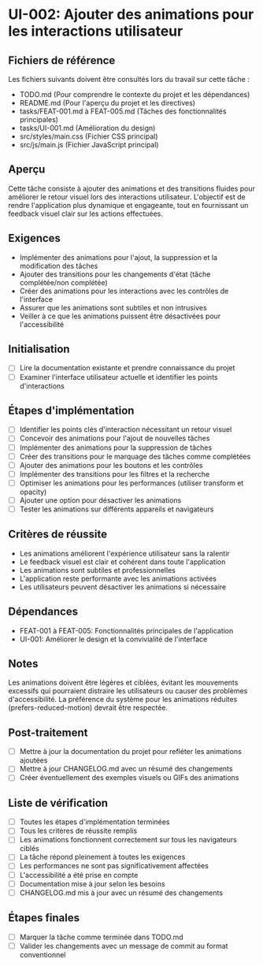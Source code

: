 # UI-002: Ajouter des animations pour les interactions utilisateur

## Fichiers de référence
Les fichiers suivants doivent être consultés lors du travail sur cette tâche :
- TODO.md (Pour comprendre le contexte du projet et les dépendances)
- README.md (Pour l'aperçu du projet et les directives)
- tasks/FEAT-001.md à FEAT-005.md (Tâches des fonctionnalités principales)
- tasks/UI-001.md (Amélioration du design)
- src/styles/main.css (Fichier CSS principal)
- src/js/main.js (Fichier JavaScript principal)

## Aperçu
Cette tâche consiste à ajouter des animations et des transitions fluides pour améliorer le retour visuel lors des interactions utilisateur. L'objectif est de rendre l'application plus dynamique et engageante, tout en fournissant un feedback visuel clair sur les actions effectuées.

## Exigences
- Implémenter des animations pour l'ajout, la suppression et la modification des tâches
- Ajouter des transitions pour les changements d'état (tâche complétée/non complétée)
- Créer des animations pour les interactions avec les contrôles de l'interface
- Assurer que les animations sont subtiles et non intrusives
- Veiller à ce que les animations puissent être désactivées pour l'accessibilité

## Initialisation
- [ ] Lire la documentation existante et prendre connaissance du projet
- [ ] Examiner l'interface utilisateur actuelle et identifier les points d'interactions

## Étapes d'implémentation
- [ ] Identifier les points clés d'interaction nécessitant un retour visuel
- [ ] Concevoir des animations pour l'ajout de nouvelles tâches
- [ ] Implémenter des animations pour la suppression de tâches
- [ ] Créer des transitions pour le marquage des tâches comme complétées
- [ ] Ajouter des animations pour les boutons et les contrôles
- [ ] Implémenter des transitions pour les filtres et la recherche
- [ ] Optimiser les animations pour les performances (utiliser transform et opacity)
- [ ] Ajouter une option pour désactiver les animations
- [ ] Tester les animations sur différents appareils et navigateurs

## Critères de réussite
- Les animations améliorent l'expérience utilisateur sans la ralentir
- Le feedback visuel est clair et cohérent dans toute l'application
- Les animations sont subtiles et professionnelles
- L'application reste performante avec les animations activées
- Les utilisateurs peuvent désactiver les animations si nécessaire

## Dépendances
- FEAT-001 à FEAT-005: Fonctionnalités principales de l'application
- UI-001: Améliorer le design et la convivialité de l'interface

## Notes
Les animations doivent être légères et ciblées, évitant les mouvements excessifs qui pourraient distraire les utilisateurs ou causer des problèmes d'accessibilité. La préférence du système pour les animations réduites (prefers-reduced-motion) devrait être respectée.

## Post-traitement
- [ ] Mettre à jour la documentation du projet pour refléter les animations ajoutées
- [ ] Mettre à jour CHANGELOG.md avec un résumé des changements
- [ ] Créer éventuellement des exemples visuels ou GIFs des animations

## Liste de vérification
- [ ] Toutes les étapes d'implémentation terminées
- [ ] Tous les critères de réussite remplis
- [ ] Les animations fonctionnent correctement sur tous les navigateurs ciblés
- [ ] La tâche répond pleinement à toutes les exigences
- [ ] Les performances ne sont pas significativement affectées
- [ ] L'accessibilité a été prise en compte
- [ ] Documentation mise à jour selon les besoins
- [ ] CHANGELOG.md mis à jour avec un résumé des changements

## Étapes finales
- [ ] Marquer la tâche comme terminée dans TODO.md
- [ ] Valider les changements avec un message de commit au format conventionnel
